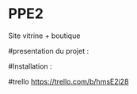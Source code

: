 # PPE2
Site vitrine + boutique

#presentation du projet :

#Installation :

#trello 
https://trello.com/b/hmsE2i28



